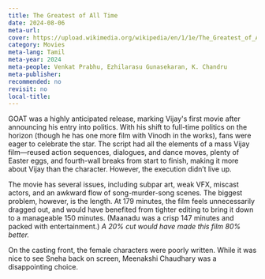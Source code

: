 ```yaml
---
title: The Greatest of All Time
date: 2024-08-06
meta-url: 
cover: https://upload.wikimedia.org/wikipedia/en/1/1e/The_Greatest_of_All_Time.jpg
category: Movies
meta-lang: Tamil
meta-year: 2024
meta-people: Venkat Prabhu, Ezhilarasu Gunasekaran, K. Chandru
meta-publisher: 
recommended: no
revisit: no
local-title:
---
```

GOAT was a highly anticipated release, marking Vijay's first movie after announcing his entry into politics. With his shift to full-time politics on the horizon (though he has one more film with Vinodh in the works), fans were eager to celebrate the star. The script had all the elements of a mass Vijay film—reused action sequences, dialogues, and dance moves, plenty of Easter eggs, and fourth-wall breaks from start to finish, making it more about Vijay than the character. However, the execution didn’t live up. 

The movie has several issues, including subpar art, weak VFX, miscast actors, and an awkward flow of song-murder-song scenes. The biggest problem, however, is the length. At 179 minutes, the film feels unnecessarily dragged out, and would have benefited from tighter editing to bring it down to a manageable 150 minutes. (Maanadu was a crisp 147 minutes and packed with entertainment.) *A 20% cut would have made this film 80% better.*

On the casting front, the female characters were poorly written. While it was nice to see Sneha back on screen, Meenakshi Chaudhary was a disappointing choice.

